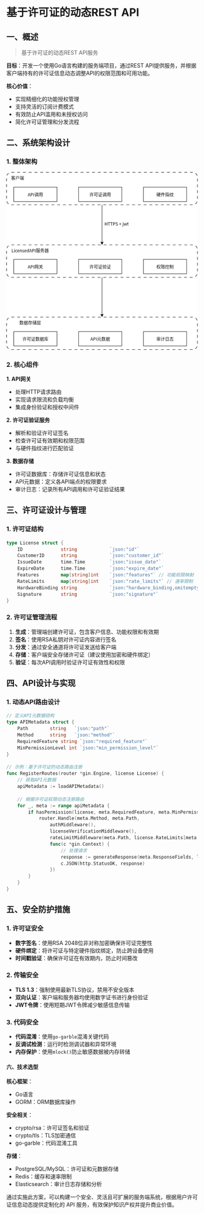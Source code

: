 # 基于许可证的动态REST API

## 一、概述
> 基于许可证的动态REST API服务

**目标**：开发一个使用Go语言构建的服务端项目，通过REST API提供服务，并根据客户端持有的许可证信息动态调整API的权限范围和可用功能。

**核心价值**：

- 实现精细化的功能授权管理
- 支持灵活的订阅计费模式
- 有效防止API滥用和未授权访问
- 简化许可证管理和分发流程


## 二、系统架构设计

### 1. 整体架构
![](/images/基于许可证的动态restapi.png)

### 2. 核心组件

**1. API网关**

- 处理HTTP请求路由
- 实现请求限流和负载均衡
- 集成身份验证和授权中间件

**2. 许可证验证服务**

- 解析和验证许可证签名
- 检查许可证有效期和权限范围
- 与硬件指纹进行匹配验证

**3. 数据存储**

- 许可证数据库：存储许可证信息和状态
- API元数据：定义各API端点的权限要求
- 审计日志：记录所有API调用和许可证验证结果


## 三、许可证设计与管理

### 1. 许可证结构
```go
type License struct {
    ID              string            `json:"id"`
    CustomerID      string            `json:"customer_id"`
    IssueDate       time.Time         `json:"issue_date"`
    ExpireDate      time.Time         `json:"expire_date"`
    Features        map[string]int    `json:"features"` // 功能权限映射
    RateLimits      map[string]int    `json:"rate_limits"` // 速率限制
    HardwareBinding string            `json:"hardware_binding,omitempty"`
    Signature       string            `json:"signature"`
}
```

### 2. 许可证管理流程

1. **生成**：管理端创建许可证，包含客户信息、功能权限和有效期
2. **签名**：使用RSA私钥对许可证内容进行签名
3. **分发**：通过安全通道将许可证发送给客户端
4. **存储**：客户端安全存储许可证（建议使用加密和硬件绑定）
5. **验证**：每次API调用时验证许可证有效性和权限


## 四、API设计与实现

### 1. 动态API路由设计
```go
// 定义API元数据结构
type APIMetadata struct {
    Path        string   `json:"path"`
    Method      string   `json:"method"`
    RequiredFeature string `json:"required_feature"`
    MinPermissionLevel int `json:"min_permission_level"`
}

// 示例：基于许可证的动态路由注册
func RegisterRoutes(router *gin.Engine, license License) {
    // 获取API元数据
    apiMetadata := loadAPIMetadata()
    
    // 根据许可证权限动态注册路由
    for _, meta := range apiMetadata {
        if hasPermission(license, meta.RequiredFeature, meta.MinPermissionLevel) {
            router.Handle(meta.Method, meta.Path, 
                authMiddleware(),
                licenseVerificationMiddleware(),
                rateLimitMiddleware(meta.Path, license.RateLimits[meta.Path]),
                func(c *gin.Context) {
                    // 处理请求
                    response := generateResponse(meta.ResponseFields, license)
                    c.JSON(http.StatusOK, response)
                })
        }
    }
}
```

## 五、安全防护措施

### 1. 许可证安全

- **数字签名**：使用RSA 2048位非对称加密确保许可证完整性
- **硬件绑定**：将许可证与特定硬件指纹绑定，防止跨设备使用
- **时间戳验证**：确保许可证在有效期内，防止时间篡改

### 2. 传输安全

- **TLS 1.3**：强制使用最新TLS协议，禁用不安全版本
- **双向认证**：客户端和服务器均使用数字证书进行身份验证
- **JWT令牌**：使用短期JWT令牌减少敏感信息传输

### 3. 代码安全

- **代码混淆**：使用`go-garble`混淆关键代码
- **反调试检测**：运行时检测调试器和异常环境
- **内存保护**：使用`mlock()`防止敏感数据被内存转储

#### 六、技术选型

**核心框架**：

- Go语言
- GORM：ORM数据库操作

**安全相关**：

- crypto/rsa：许可证签名和验证
- crypto/tls：TLS加密通信
- go-garble：代码混淆工具

**存储**：

- PostgreSQL/MySQL：许可证和元数据存储
- Redis：缓存和速率限制
- Elasticsearch：审计日志存储和分析

通过实施此方案，可以构建一个安全、灵活且可扩展的服务端系统，根据用户许可证信息动态提供定制化的 API 服务，有效保护知识产权并提升商业价值。